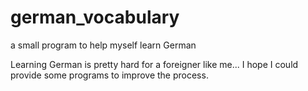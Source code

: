 # german_vocabulary
a small program to help myself learn German

Learning German is pretty hard for a foreigner like me... I hope I could provide some programs to improve the process.
